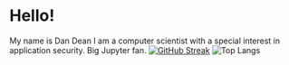 # Hello!  

My name is Dan Dean I am a computer scientist with a special interest in application security. Big Jupyter fan.
[![GitHub Streak](https://streak-stats.demolab.com/?user=dandeandean&theme=gruvbox)](https://git.io/streak-stats)
![Top Langs](https://github-readme-stats.vercel.app/api/top-langs/?username=dandeandean&layout=compact&theme=gruvbox)

